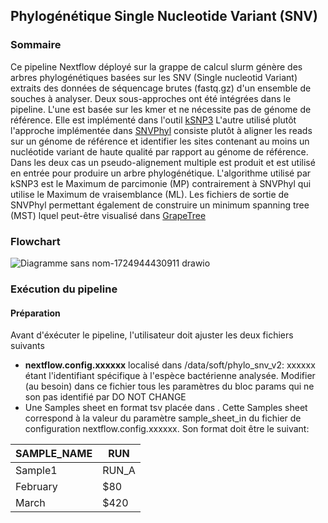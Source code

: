 ## Phylogénétique Single Nucleotide Variant (SNV)
### Sommaire
Ce pipeline Nextflow déployé sur la grappe de calcul slurm génère des arbres phylogénétiques basées sur les SNV (Single nucleotid Variant) extraits des données de séquencage brutes (fastq.gz) d'un ensemble de souches à analyser. Deux sous-approches ont été intégrées dans le pipeline.
L'une est basée sur les kmer et ne nécessite pas de génome de référence. Elle est implémenté dans l'outil [kSNP3](https://sourceforge.net/projects/ksnp/files/) L'autre utilisé plutôt l'approche implémentée dans [SNVPhyl](https://github.com/phac-nml/snvphylnfc?tab=readme-ov-file) consiste plutôt à aligner les reads sur un génome de référence et identifier les sites contenant au moins un nucléotide variant de haute qualité par rapport au génome de référence.  Dans les deux cas un pseudo-alignement multiple est produit et est utilisé en entrée pour produire un arbre phylogénétique. L'algorithme utilisé par kSNP3 est le Maximum de parcimonie (MP) contrairement à SNVPhyl qui utilise le Maximum de vraisemblance (ML). Les fichiers de sortie de SNVPhyl permettant également de construire un minimum spanning tree (MST) lquel peut-être visualisé dans [GrapeTree](https://github.com/achtman-lab/GrapeTree)

### Flowchart
![Diagramme sans nom-1724944430911 drawio](https://github.com/user-attachments/assets/d73d23b4-5533-4663-b008-d0e9c08702cf)

### Exécution du pipeline
#### Préparation
Avant d'éxécuter le pipeline, l'utilisateur doit ajuster les deux fichiers suivants
- __nextflow.config.xxxxxx__  localisé dans /data/soft/phylo_snv_v2: xxxxxx étant l'identifiant spécifique à l'espèce bactérienne analysée. Modifier (au besoin) dans ce fichier tous les paramètres du bloc params qui ne son pas identifié par DO NOT CHANGE
- Une Samples sheet en format tsv placée dans . Cette Samples sheet correspond à la valeur du paramètre sample_sheet_in du fichier de configuration nextflow.config.xxxxxx. Son format doit être le suivant:

| SAMPLE_NAME    | RUN     |
| --------       | ------- |
| Sample1  | RUN_A   |
| February | $80     |
| March    | $420    |




